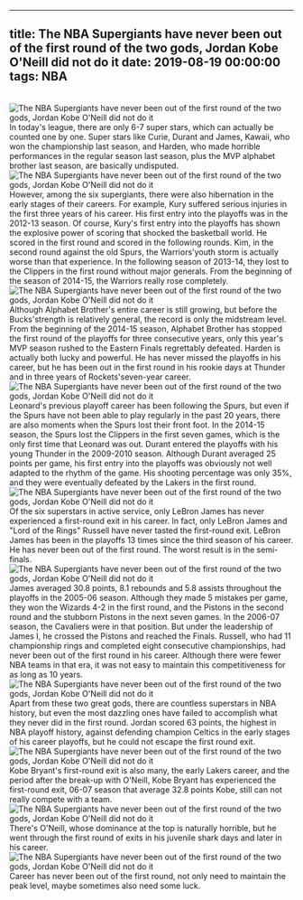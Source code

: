 
---
title: The NBA Supergiants have never been out of the first round of the two gods, Jordan Kobe O'Neill did not do it
date: 2019-08-19 00:00:00
tags:  NBA
---
​
![The NBA Supergiants have never been out of the first round of the two gods, Jordan Kobe O'Neill did not do it](ef83efca11594b1894f3564e97472373.jpg)
​
In today's league, there are only 6-7 super stars, which can actually be counted one by one.
Super stars like Curie, Durant and James, Kawaii, who won the championship last season, and Harden, who made horrible performances in the regular season last season, plus the MVP alphabet brother last season, are basically undisputed.
​
![The NBA Supergiants have never been out of the first round of the two gods, Jordan Kobe O'Neill did not do it](400f56b95fe44b48b80aee338ff5b95e.jpg)
​
However, among the six supergiants, there were also hibernation in the early stages of their careers. For example, Kury suffered serious injuries in the first three years of his career. His first entry into the playoffs was in the 2012-13 season. Of course, Kury's first entry into the playoffs has shown the explosive power of scoring that shocked the basketball world. He scored in the first round and scored in the following rounds. Kim, in the second round against the old Spurs, the Warriors'youth storm is actually worse than that experience.
In the following season of 2013-14, they lost to the Clippers in the first round without major generals. From the beginning of the season of 2014-15, the Warriors really rose completely.
​
![The NBA Supergiants have never been out of the first round of the two gods, Jordan Kobe O'Neill did not do it](93beaba6bafb4900b12c1e6773a8b137.jpg)
​
Although Alphabet Brother's entire career is still growing, but before the Bucks'strength is relatively general, the record is only the midstream level. From the beginning of the 2014-15 season, Alphabet Brother has stopped the first round of the playoffs for three consecutive years, only this year's MVP season rushed to the Eastern Finals regrettably defeated.
Harden is actually both lucky and powerful. He has never missed the playoffs in his career, but he has been out in the first round in his rookie days at Thunder and in three years of Rockets'seven-year career.
​
![The NBA Supergiants have never been out of the first round of the two gods, Jordan Kobe O'Neill did not do it](d199d0b2b8214d8eb82e7785904ebd5f.jpg)
​
Leonard's previous playoff career has been following the Spurs, but even if the Spurs have not been able to play regularly in the past 20 years, there are also moments when the Spurs lost their front foot. In the 2014-15 season, the Spurs lost the Clippers in the first seven games, which is the only first time that Leonard was out.
Durant entered the playoffs with his young Thunder in the 2009-2010 season. Although Durant averaged 25 points per game, his first entry into the playoffs was obviously not well adapted to the rhythm of the game. His shooting percentage was only 35%, and they were eventually defeated by the Lakers in the first round.
​
![The NBA Supergiants have never been out of the first round of the two gods, Jordan Kobe O'Neill did not do it](8f358d57b39b4292a9354a0eca1a1181.jpg)
​
Of the six superstars in active service, only LeBron James has never experienced a first-round exit in his career. In fact, only LeBron James and "Lord of the Rings" Russell have never tasted the first-round exit.
LeBron James has been in the playoffs 13 times since the third season of his career. He has never been out of the first round. The worst result is in the semi-finals.
​
![The NBA Supergiants have never been out of the first round of the two gods, Jordan Kobe O'Neill did not do it](3371e199777b459e9faae7d38aea43f1.jpg)
​
James averaged 30.8 points, 8.1 rebounds and 5.8 assists throughout the playoffs in the 2005-06 season. Although they made 5 mistakes per game, they won the Wizards 4-2 in the first round, and the Pistons in the second round and the stubborn Pistons in the next seven games. In the 2006-07 season, the Cavaliers were in that position. But under the leadership of James I, he crossed the Pistons and reached the Finals.
Russell, who had 11 championship rings and completed eight consecutive championships, had never been out of the first round in his career. Although there were fewer NBA teams in that era, it was not easy to maintain this competitiveness for as long as 10 years.
​
![The NBA Supergiants have never been out of the first round of the two gods, Jordan Kobe O'Neill did not do it](0f456c1fdb7d4f7e8af4f6dafed67d7b.jpg)
​
Apart from these two great gods, there are countless superstars in NBA history, but even the most dazzling ones have failed to accomplish what they never did in the first round.
Jordan scored 63 points, the highest in NBA playoff history, against defending champion Celtics in the early stages of his career playoffs, but he could not escape the first round exit.
​
![The NBA Supergiants have never been out of the first round of the two gods, Jordan Kobe O'Neill did not do it](0f9179bfed8345f19694f93fbe5dbf32.jpg)
​
Kobe Bryant's first-round exit is also many, the early Lakers career, and the period after the break-up with O'Neill, Kobe Bryant has experienced the first-round exit, 06-07 season that average 32.8 points Kobe, still can not really compete with a team.
​
![The NBA Supergiants have never been out of the first round of the two gods, Jordan Kobe O'Neill did not do it](c8162d394a9e4c9cb7b23ff1b75ace0d.jpg)
​
There's O'Neill, whose dominance at the top is naturally horrible, but he went through the first round of exits in his juvenile shark days and later in his career.
​
![The NBA Supergiants have never been out of the first round of the two gods, Jordan Kobe O'Neill did not do it](764da81a1de64b538d95d15723459623.jpg)
​
Career has never been out of the first round, not only need to maintain the peak level, maybe sometimes also need some luck.